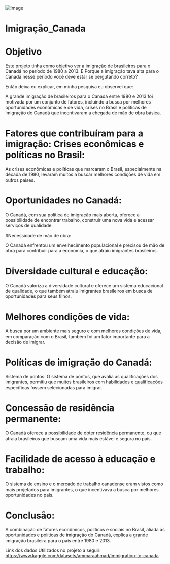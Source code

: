 
![Image](https://github.com/user-attachments/assets/c65d7c15-23ad-4b56-82ab-2ce45e1fee73)








# Imigração_Canada

# Objetivo
Este projeto tinha como objetivo ver a imigração de brasileiros para o Canadá no período de 1980 a 2013. E Porque a imigração tava alta para o Canadá nesse período você deve estar se pergutando correto? 

Então deixa eu explicar, em minha pesquisa eu observei que: 

A grande imigração de brasileiros para o Canadá entre 1980 e 2013 foi motivada por um conjunto de fatores, incluindo a busca por melhores oportunidades econômicas e de vida, crises no Brasil e políticas de imigração do Canadá que incentivaram a chegada de mão de obra básica. 

# Fatores que contribuíram para a imigração: Crises econômicas e políticas no Brasil: 

As crises econômicas e políticas que marcaram o Brasil, especialmente na década de 1980, levaram muitos a buscar melhores condições de vida em outros países. 

# Oportunidades no Canadá:  

O Canadá, com sua política de imigração mais aberta, oferece a possibilidade de encontrar trabalho, construir uma nova vida e acessar serviços de qualidade. 

#Necessidade de mão de obra:  

O Canadá enfrentou um envelhecimento populacional e precisou de mão de obra para contribuir para a economia, o que atraiu imigrantes brasileiros. 

# Diversidade cultural e educação: 

O Canadá valoriza a diversidade cultural e oferece um sistema educacional de qualidade, o que também atraiu imigrantes brasileiros em busca de oportunidades para seus filhos. 

# Melhores condições de vida: 

A busca por um ambiente mais seguro e com melhores condições de vida, em comparação com o Brasil, também foi um fator importante para a decisão de imigrar. 

# Políticas de imigração do Canadá: 

Sistema de pontos: O sistema de pontos, que avalia as qualificações dos imigrantes, permitiu que muitos brasileiros com habilidades e qualificações específicas fossem selecionadas para imigrar. 

# Concessão de residência permanente: 

O Canadá oferece a possibilidade de obter residência permanente, ou que atraia brasileiros que buscam uma vida mais estável e segura no país. 

# Facilidade de acesso à educação e trabalho: 

O sistema de ensino e o mercado de trabalho canadense eram vistos como mais projetados para imigrantes, o que incentivava a busca por melhores oportunidades no país. 

# Conclusão: 

A combinação de fatores econômicos, políticos e sociais no Brasil, aliada às oportunidades e políticas de imigração do Canadá, explica a grande imigração brasileira para o país entre 1980 e 2013.


Link dos dados Utilizados no projeto a seguir: https://www.kaggle.com/datasets/ammaraahmad/immigration-to-canada

